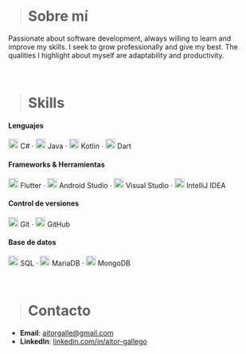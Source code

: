 ># Sobre mí

Passionate about software development, always willing to learn and improve my skills. I seek to grow professionally and give my best. The qualities I highlight about myself are adaptability and productivity.

<br>

># Skills

#### Lenguajes

<img src="https://cdn.jsdelivr.net/gh/devicons/devicon/icons/csharp/csharp-original.svg" alt="C#" width="20" height="20"> C# · 
<img src="https://cdn.jsdelivr.net/gh/devicons/devicon/icons/java/java-original.svg" alt="Java" width="20" height="20"> Java · 
<img src="https://cdn.jsdelivr.net/gh/devicons/devicon/icons/kotlin/kotlin-original.svg" alt="Kotlin" width="20" height="20"> Kotlin · 
<img src="https://cdn.jsdelivr.net/gh/devicons/devicon/icons/dart/dart-original.svg" alt="Dart" width="20" height="20"> Dart  

#### Frameworks & Herramientas

<img src="https://cdn.jsdelivr.net/gh/devicons/devicon/icons/flutter/flutter-original.svg" alt="Flutter" width="20" height="20"> Flutter · 
<img src="https://cdn.jsdelivr.net/gh/devicons/devicon/icons/androidstudio/androidstudio-original.svg" alt="Android Studio" width="20" height="20"> Android Studio · 
<img src="https://cdn.jsdelivr.net/gh/devicons/devicon/icons/visualstudio/visualstudio-plain.svg" alt="Visual Studio" width="20" height="20"> Visual Studio · 
<img src="https://cdn.jsdelivr.net/gh/devicons/devicon/icons/intellij/intellij-original.svg" alt="IntelliJ IDEA" width="20" height="20"> IntelliJ IDEA  

#### Control de versiones

<img src="https://cdn.jsdelivr.net/gh/devicons/devicon/icons/git/git-original.svg" alt="Git" width="20" height="20"> Git · 
<img src="https://cdn.jsdelivr.net/gh/devicons/devicon/icons/github/github-original.svg" alt="GitHub" width="20" height="20"> GitHub  

#### Base de datos

<img src="https://cdn.jsdelivr.net/gh/devicons/devicon/icons/mysql/mysql-original.svg" alt="SQL" width="20" height="20"> SQL · 
<img src="https://cdn.jsdelivr.net/gh/devicons/devicon/icons/mariadb/mariadb-original.svg" alt="MariaDB" width="20" height="20"> MariaDB · 
<img src="https://cdn.jsdelivr.net/gh/devicons/devicon/icons/mongodb/mongodb-original.svg" alt="MongoDB" width="20" height="20"> MongoDB  

<br>

># Contacto

- **Email**: [aitorgalle@gmail.com](mailto:aitorgalle@gmail.com)
- **LinkedIn**: [linkedin.com/in/aitor-gallego](https://linkedin.com/in/aitor-gallego)

